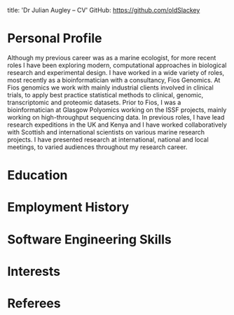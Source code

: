 title: 'Dr Julian Augley – CV' GitHub: https://github.com/oldSlackey


Personal Profile
================

Although my previous career was as a marine ecologist, for more recent
roles I have been exploring modern, computational approaches in
biological research and experimental design. I have worked in a wide
variety of roles, most recently as a bioinformatician with a
consultancy, Fios Genomics. At Fios genomics we work with mainly
industrial clients involved in clinical trials, to apply best practice
statistical methods to clinical, genomic, transcriptomic and proteomic
datasets. Prior to Fios, I was a bioinformatician at Glasgow Polyomics
working on the ISSF projects, mainly working on high-throughput
sequencing data. In previous roles, I have lead research expeditions in
the UK and Kenya and I have worked collaboratively with Scottish and
international scientists on various marine research projects. I have
presented research at international, national and local meetings, to
varied audiences throughout my research career.

Education
=========

Employment History
==================

Software Engineering Skills
===========================

Interests
=========

Referees
========
